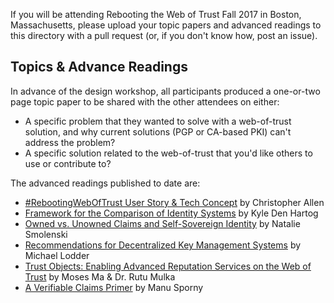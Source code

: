 If you will be attending Rebooting the Web of Trust Fall 2017 in Boston, Massachusetts, please upload your topic papers and advanced readings to this directory with a pull request (or, if you don't know how, post an issue). 

##  Topics & Advance Readings

In advance of the design workshop, all participants produced a one-or-two page topic paper to be shared with the other attendees on either:

* A specific problem that they wanted to solve with a web-of-trust solution, and why current solutions (PGP or CA-based PKI) can't address the problem?
* A specific solution related to the web-of-trust that you'd like others to use or contribute to?

The advanced readings published to date are:

* [#RebootingWebOfTrust User Story & Tech Concept](RWOT-User-Story.md) by Christopher Allen
* [Framework for the Comparison of Identity Systems](Framework-for-Comparison-of-Identity-Systems.md) by Kyle Den Hartog
* [Owned vs. Unowned Claims and Self-Sovereign Identity](owned-vs-unowned-claims-and-ssi.md) by Natalie Smolenski
* [Recommendations for Decentralized Key Management Systems](dkms-recommendations.md) by Michael Lodder
* [Trust Objects: Enabling Advanced Reputation Services on the Web of Trust](trust-objects.md) by Moses Ma & Dr. Rutu Mulka
* [A Verifiable Claims Primer](verifiable-claims-primer.md) by Manu Sporny
